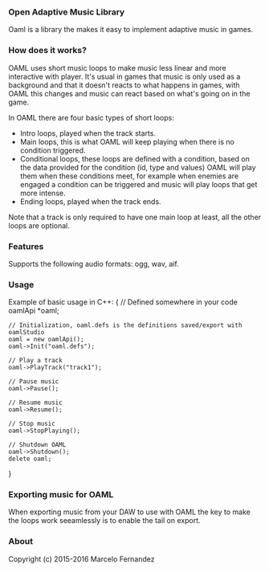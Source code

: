 ### Open Adaptive Music Library

Oaml is a library the makes it easy to implement adaptive music in games.


### How does it works?

OAML uses short music loops to make music less linear and more interactive with player.
It's usual in games that music is only used as a background and that it doesn't reacts to what happens in games, with OAML this changes and music can react based on what's going on in the game.

In OAML there are four basic types of short loops:
- Intro loops, played when the track starts.
- Main loops, this is what OAML will keep playing when there is no condition triggered.
- Conditional loops, these loops are defined with a condition, based on the data provided for the condition (id, type and values) OAML will play them when these conditions meet, for example when enemies are engaged a condition can be triggered and music will play loops that get more intense.
- Ending loops, played when the track ends.

Note that a track is only required to have one main loop at least, all the other loops are optional.


### Features

Supports the following audio formats: ogg, wav, aif.


### Usage

Example of basic usage in C++:
{
	// Defined somewhere in your code
	oamlApi *oaml;

	// Initialization, oaml.defs is the definitions saved/export with oamlStudio
	oaml = new oamlApi();
	oaml->Init("oaml.defs");

	// Play a track
	oaml->PlayTrack("track1");

	// Pause music
	oaml->Pause();

	// Resume music
	oaml->Resume();

	// Stop music
	oaml->StopPlaying();

	// Shutdown OAML
	oaml->Shutdown();
	delete oaml;
}


### Exporting music for OAML

When exporting music from your DAW to use with OAML the key to make the loops work seeamlessly is to enable the tail on export.


### About

Copyright (c) 2015-2016 Marcelo Fernandez
